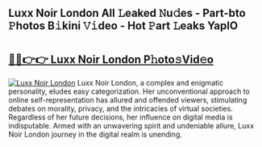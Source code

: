 ## Luxx Noir London All 𝙻eaked 𝙽u𝚍es - Part-bto 𝙿hotos B𝚒kini 𝚅𝚒deo - Hot 𝙿art 𝙻eaks YaplO

# <h2><a href="http://ld61bb7.urlbe.top/?page=Luxx+Noir+London">🔗🔗👉👉 Luxx Noir London P𝚑oto𝚜Vid𝚎o</a></h2>

[![Luxx Noir London](https://i.imgur.com/eBuTRDB.gif)](http://ld61bb7.urlbe.top/?page=Luxx+Noir+London)
Luxx Noir London, a complex and enigmatic personality, eludes easy categorization. Her unconventional approach to online self-representation has allured and offended viewers, stimulating debates on morality, privacy, and the intricacies of virtual societies. Regardless of her future decisions, her influence on digital media is indisputable. Armed with an unwavering spirit and undeniable allure, Luxx Noir London journey in the digital realm is unending.

